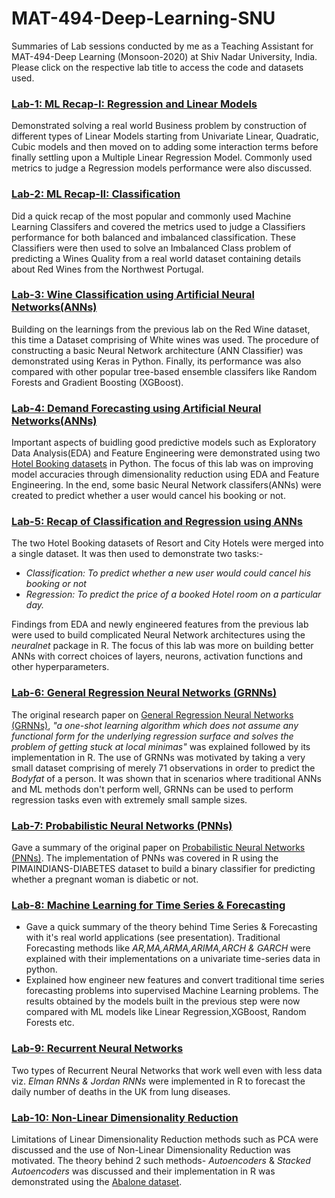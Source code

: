 # MAT-494-Deep-Learning-SNU
Summaries of Lab sessions conducted by me as a Teaching Assistant for MAT-494-Deep Learning (Monsoon-2020) at Shiv Nadar University, India. Please click on the respective lab title to access the code and datasets used.

### [**Lab-1: ML Recap-I: Regression and Linear Models**](https://github.com/Sid-darthvader/MAT-494-Deep-Learning-SNU/tree/master/Lab-1_22-08)
Demonstrated solving a real world Business problem by construction of different types of Linear Models starting from Univariate Linear, Quadratic, Cubic models and then moved on to adding some interaction terms before finally settling upon a Multiple Linear Regression Model. Commonly used metrics to judge a Regression models performance were also discussed.    

### [Lab-2: ML Recap-II: Classification](https://github.com/Sid-darthvader/MAT-494-Deep-Learning-SNU/tree/master/Lab-2_29-08)
Did a quick recap of the most popular and commonly used Machine Learning Classifers and covered the metrics used to judge a Classifiers performance for both balanced and imbalanced classification. These Classifiers were then used to solve an Imbalanced Class problem of predicting a Wines Quality from a real world dataset containing details about Red Wines from the Northwest Portugal. 

### [Lab-3: Wine Classification using Artificial Neural Networks(ANNs)](https://github.com/Sid-darthvader/MAT-494-Deep-Learning-SNU/tree/master/Lab-3_05-09)
Building on the learnings from the previous lab on the Red Wine dataset, this time a Dataset comprising of White wines was used. The procedure of constructing a basic Neural Network architecture (ANN Classifier) was demonstrated using Keras in Python. Finally, its performance was also compared with other popular tree-based ensemble classifers like Random Forests and Gradient Boosting (XGBoost).

### [Lab-4: Demand Forecasting using Artificial Neural Networks(ANNs)](https://github.com/Sid-darthvader/MAT-494-Deep-Learning-SNU/tree/master/Lab-4_12-09)
Important aspects of buidling good predictive models such as Exploratory Data Analysis(EDA) and Feature Engineering were demonstrated using two [Hotel Booking datasets](https://github.com/rfordatascience/tidytuesday/blob/master/data/2020/2020-02-11/readme.md) in Python. The focus of this lab was on improving model accuracies through dimensionality reduction using EDA and Feature Engineering. In the end, some basic Neural Network classifers(ANNs) were created to predict whether a user would cancel his booking or not. 

### [Lab-5: Recap of Classification and Regression using ANNs](https://github.com/Sid-darthvader/MAT-494-Deep-Learning-SNU/tree/master/Lab-5_19-09)
The two Hotel Booking datasets of Resort and City Hotels were merged into a single dataset. It was then used to demonstrate two tasks:-
- *Classification: To predict whether a new user would could cancel his booking or not*
- *Regression: To predict the price of a booked Hotel room on a particular day.*

Findings from EDA and newly engineered features from the previous lab were used to build complicated Neural Network architectures using the *neuralnet* package in R. The focus of this lab was more on building better ANNs with correct choices of layers, neurons, activation functions and other hyperparameters.  

### [Lab-6: General Regression Neural Networks (GRNNs)](https://github.com/Sid-darthvader/MAT-494-Deep-Learning-SNU/tree/master/Lab-6_26_09)
The original research paper on [General Regression Neural Networks (GRNNs)](https://ieeexplore.ieee.org/document/97934), *"a one-shot learning algorithm which does not assume any functional form for the underlying regression surface and solves the problem of getting stuck at local minimas"* was explained followed by its implementation in R. The use of GRNNs was motivated by taking a very small dataset comprising of merely 71 observations in order to predict the *Bodyfat* of a person. It was shown that in scenarios where traditional ANNs and ML methods don't perform well, GRNNs can be used to perform regression tasks even with extremely small sample sizes.  

### [Lab-7: Probabilistic Neural Networks (PNNs)](https://github.com/Sid-darthvader/MAT-494-Deep-Learning-SNU/tree/master/Lab-7_03-10)
Gave a summary of the original paper on [Probabilistic Neural Networks (PNNs)](https://wiki.eecs.yorku.ca/course_archive/2013-14/F/4403/_media/specht1990pnn.pdf). The implementation of PNNs was covered in R using the PIMAINDIANS-DIABETES dataset to build a binary classifier for predicting whether a pregnant woman is diabetic or not.

### [Lab-8: Machine Learning for Time Series & Forecasting](https://github.com/Sid-darthvader/MAT-494-Deep-Learning-SNU/tree/master/Lab-8_17-10)
- Gave a quick summary of the theory behind Time Series & Forecasting with it's real world applications (see presentation). Traditional Forecasting methods like *AR,MA,ARMA,ARIMA,ARCH & GARCH* were explained with their implementations on a univariate time-series data in python.
- Explained how engineer new features and convert traditional time series forecasting problems into supervised Machine Learning problems. The results obtained by the models built in the previous step were now compared with ML models like Linear Regression,XGBoost, Random Forests etc.


### [Lab-9: Recurrent Neural Networks](https://github.com/Sid-darthvader/MAT-494-Deep-Learning-SNU/tree/master/Lab-9/Elman_JordanRNNs)
Two types of Recurrent Neural Networks that work well even with less data viz. *Elman RNNs & Jordan RNNs* were implemented in R to forecast the daily number of deaths in the UK from lung diseases.

### [Lab-10: Non-Linear Dimensionality Reduction](https://github.com/Sid-darthvader/MAT-494-Deep-Learning-SNU/tree/master/Lab-10)
Limitations of Linear Dimensionality Reduction methods such as PCA were discussed and the use of Non-Linear Dimensionality Reduction was motivated. The theory behind 2 such methods- *Autoencoders* & *Stacked Autoencoders* was discussed and their implementation in R was demonstrated using the [Abalone dataset](http://archive.ics.uci.edu/ml/datasets/Abalone).  

